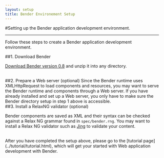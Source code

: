 ```yaml
---
layout: setup
title: Bender Environement Setup
---
```

#Setting up the Bender application development environment.

-----

Follow these steps to create a Bender application development environment.

##1. Download Bender

[Download Bender version 0.8](https://github.com/bendr/bender/archive/v0.8.zip) and unzip it into any directory.

<br>
##2. Prepare a Web server (optional)
Since the Bender runtime uses XMLHttpRequest to load components and resources,
you may want to serve the Bender runtime and components through a Web server.
If you have already installed and set up a Web server, you only have to make
sure the Bender directory setup in step 1 above is accessible.

<br>
##3. Install a RelaxNG validator (optional)

Bender components are saved as XML and their syntax can be checked against a
Relax NG grammar found in `spec/bender.rng`. You may want to install a Relax NG
validator such as [Jing](http://www.thaiopensource.com/relaxng/jing.html) to
validate your content.

<br>
After you have completed the setup above, please go to the [tutorial
page](../tutorial/tutorial.html), which will get your started with Web
application development with Bender.
